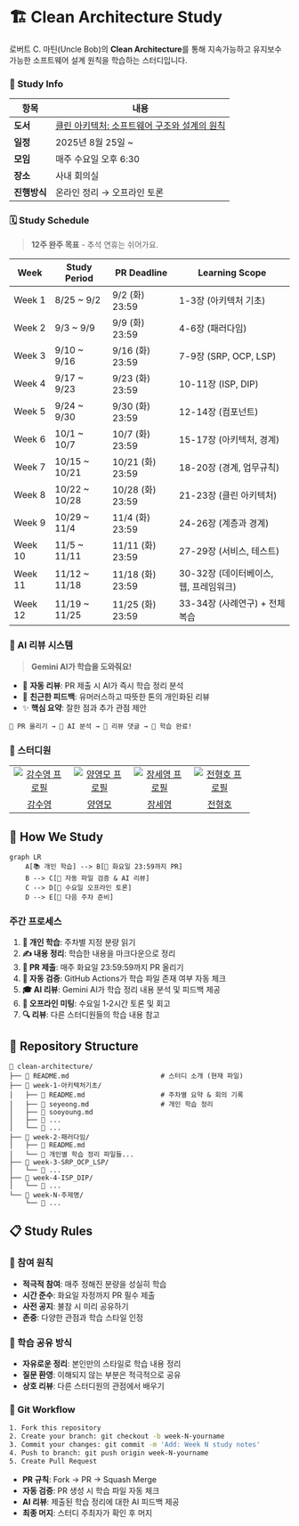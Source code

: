 # 🏗️ Clean Architecture Study

로버트 C. 마틴(Uncle Bob)의 **Clean Architecture**를 통해 지속가능하고 유지보수 가능한 소프트웨어 설계 원칙을 학습하는 스터디입니다.

### 🎯 Study Info

| 항목         | 내용                                                                                                            |
| ------------ | --------------------------------------------------------------------------------------------------------------- |
| **도서**     | <a href="https://product.kyobobook.co.kr/detail/S000001033082">클린 아키텍처: 소프트웨어 구조와 설계의 원칙</a> |
| **일정**     | 2025년 8월 25일 ~                                                                                               |
| **모임**     | 매주 수요일 오후 6:30                                                                                           |
| **장소**     | 사내 회의실                                                                                                     |
| **진행방식** | 온라인 정리 → 오프라인 토론                                                                                     |

### 🗓️ Study Schedule

> **12주 완주 목표** - 추석 연휴는 쉬어가요.

| Week    | Study Period  | PR Deadline      | Learning Scope                         |
| ------- | ------------- | ---------------- | -------------------------------------- |
| Week 1  | 8/25 ~ 9/2    | 9/2 (화) 23:59   | 1-3장 (아키텍처 기초)                  |
| Week 2  | 9/3 ~ 9/9     | 9/9 (화) 23:59   | 4-6장 (패러다임)                       |
| Week 3  | 9/10 ~ 9/16   | 9/16 (화) 23:59  | 7-9장 (SRP, OCP, LSP)                  |
| Week 4  | 9/17 ~ 9/23   | 9/23 (화) 23:59  | 10-11장 (ISP, DIP)                     |
| Week 5  | 9/24 ~ 9/30   | 9/30 (화) 23:59  | 12-14장 (컴포넌트)                     |
| Week 6  | 10/1 ~ 10/7   | 10/7 (화) 23:59  | 15-17장 (아키텍처, 경계)               |
| Week 7  | 10/15 ~ 10/21 | 10/21 (화) 23:59 | 18-20장 (경계, 업무규칙)               |
| Week 8  | 10/22 ~ 10/28 | 10/28 (화) 23:59 | 21-23장 (클린 아키텍처)                |
| Week 9  | 10/29 ~ 11/4  | 11/4 (화) 23:59  | 24-26장 (계층과 경계)                  |
| Week 10 | 11/5 ~ 11/11  | 11/11 (화) 23:59 | 27-29장 (서비스, 테스트)               |
| Week 11 | 11/12 ~ 11/18 | 11/18 (화) 23:59 | 30-32장 (데이터베이스, 웹, 프레임워크) |
| Week 12 | 11/19 ~ 11/25 | 11/25 (화) 23:59 | 33-34장 (사례연구) + 전체 복습         |

### 🤖 AI 리뷰 시스템

> **Gemini AI가 학습을 도와줘요!**

- 🚀 **자동 리뷰**: PR 제출 시 AI가 즉시 학습 정리 분석
- 💬 **친근한 피드백**: 유머러스하고 따뜻한 톤의 개인화된 리뷰
- ✨ **핵심 요약**: 잘한 점과 추가 관점 제안

```
📝 PR 올리기 → 🤖 AI 분석 → 💬 리뷰 댓글 → 🎉 학습 완료!
```

### 👥 스터디원

<table>
  <tr>
    <td align="center" width="92px">
      <a href="https://github.com/sooyoung159" target="_blank">
        <img src="https://avatars.githubusercontent.com/u/68948735?v=4" alt="강수영 프로필" />
      </a>
    </td>
    <td align="center" width="92px">
      <a href="https://github.com/youngme92" target="_blank">
        <img src="https://avatars.githubusercontent.com/u/50010735?v=4" alt="양영모 프로필" />
      </a>
    </td>
    <td align="center" width="92px">
      <a href="https://github.com/jangseyeong" target="_blank">
        <img src="https://avatars.githubusercontent.com/u/137787915?v=4" alt="장세영 프로필" />
      </a>
    </td>
    <td align="center" width="92px">
      <a href="https://github.com/kamja44" target="_blank">
        <img src="https://avatars.githubusercontent.com/u/88872409?v=4" alt="전형호 프로필" />
      </a>
    </td>
  </tr>
  <tr>
    <td align="center">
      <a href="https://github.com/sooyoung159" target="_blank">강수영</a>
    </td>
    <td align="center">
      <a href="https://github.com/youngme92" target="_blank">양영모</a>
    </td>
    <td align="center">
      <a href="https://github.com/jangseyeong" target="_blank">장세영</a>
    </td>
    <td align="center">
      <a href="https://github.com/kamja44" target="_blank">전형호</a>
    </td>
  </tr>
</table>

## 🔄 How We Study

```mermaid
graph LR
    A[📚 개인 학습] --> B[📝 화요일 23:59까지 PR]
    B --> C[🤖 자동 파일 검증 & AI 리뷰]
    C --> D[💬 수요일 오프라인 토론]
    D --> E[🔄 다음 주차 준비]
```

### 주간 프로세스

1. **📖 개인 학습**: 주차별 지정 분량 읽기
2. **✍️ 내용 정리**: 학습한 내용을 마크다운으로 정리
3. **🔀 PR 제출**: 매주 화요일 23:59:59까지 PR 올리기
4. **🤖 자동 검증**: GitHub Actions가 학습 파일 존재 여부 자동 체크
5. **🎓 AI 리뷰**: Gemini AI가 학습 정리 내용 분석 및 피드백 제공
6. **👥 오프라인 미팅**: 수요일 1-2시간 토론 및 회고
7. **🔍 리뷰**: 다른 스터디원들의 학습 내용 참고

## 📁 Repository Structure

```
📁 clean-architecture/
├── 📄 README.md                       # 스터디 소개 (현재 파일)
├── 📂 week-1-아키텍처기초/
│   ├── 📝 README.md                   # 주차별 요약 & 회의 기록
│   ├── 📖 seyeong.md                  # 개인 학습 정리
│   ├── 📖 sooyoung.md
│   ├── 📖 ...
│   └── 📖 ...
├── 📂 week-2-패러다임/
│   ├── 📝 README.md
│   └── 📖 개인별 학습 정리 파일들...
├── 📂 week-3-SRP_OCP_LSP/
│   └── 📖 ...
├── 📂 week-4-ISP_DIP/
│   └── 📖 ...
└── 📂 week-N-주제명/
    └── 📖 ...
```

## 📋 Study Rules

### 🎯 참여 원칙

- **적극적 참여**: 매주 정해진 분량을 성실히 학습
- **시간 준수**: 화요일 자정까지 PR 필수 제출
- **사전 공지**: 불참 시 미리 공유하기
- **존중**: 다양한 관점과 학습 스타일 인정

### 📝 학습 공유 방식

- **자유로운 정리**: 본인만의 스타일로 학습 내용 정리
- **질문 환영**: 이해되지 않는 부분은 적극적으로 공유
- **상호 리뷰**: 다른 스터디원의 관점에서 배우기

### 🔧 Git Workflow

```bash
1. Fork this repository
2. Create your branch: git checkout -b week-N-yourname
3. Commit your changes: git commit -m 'Add: Week N study notes'
4. Push to branch: git push origin week-N-yourname
5. Create Pull Request
```

- **PR 규칙**: Fork → PR → Squash Merge
- **자동 검증**: PR 생성 시 학습 파일 자동 체크
- **AI 리뷰**: 제출된 학습 정리에 대한 AI 피드백 제공
- **최종 머지**: 스터디 주최자가 확인 후 머지
